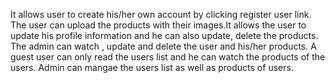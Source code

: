 It allows user to create his/her own account by clicking register user link.
The user can upload the products with their images.It allows the user to update his profile information and he can also update, delete the products.
The admin can watch , update and delete the user and his/her products.
A guest user can only read the users list and he can watch the products of the users.
Admin can mangae the users list as well as products of users.